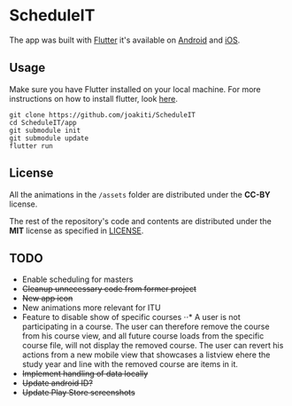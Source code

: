 # ScheduleIT




The app was built with [Flutter](https://flutter.io/) it's available on [Android](https://play.google.com/store/apps/details?id=com.twodimensions.timeline1&hl=en) and [iOS](y).

## Usage

Make sure you have Flutter installed on your local machine. For more instructions on how to install flutter, look [here](https://flutter.io/docs/get-started/install).
```
git clone https://github.com/joakiti/ScheduleIT
cd ScheduleIT/app
git submodule init
git submodule update
flutter run
```

## License
All the animations in the `/assets` folder are distributed under the **CC-BY** license.


The rest of the repository's code and contents are distributed under the **MIT** license as specified in [LICENSE](LICENSE).

## TODO
- Enable scheduling for masters
- ~~Cleanup unnecessary code from former project~~
- ~~New app icon~~
- New animations more relevant for ITU
- Feature to disable show of specific courses
⋅⋅* A user is not participating in a course. The user can therefore remove the course from his course view, and all future course loads from the specific course file, will not display the removed course. The user can revert his actions from a new mobile view that showcases a listview ehere the study year and line with the removed course are items in it.
- ~~Implement handling of data locally~~
- ~~Update android ID?~~
- ~~Update Play Store screenshots~~
